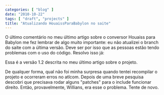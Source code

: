 ```yaml
---
categories: [ "blog" ]
date: "2010-10-22"
tags: [ "draft", "projects" ]
title: "Atualizando HouaissParaBabylon no saite"
---
```

O último comentário no meu último artigo sobre o conversor Houaiss
para Babylon me fez lembrar de algo muito importante: eu não atualizei
o branch do saite com a última versão. Deve ser por isso que as pessoas
estão tendo problemas com o uso do código. Resolvo isso já:

Essa é a versão 1.2 descrita no meu último artigo sobre o projeto.

De qualquer forma, qual não foi minha surpresa quando tentei recompilar
o projeto e ocorreram erros no atlcom. Depois de uma breve pesquisa
descobri que precisava rodar alguns "patches" para o include funcionar
direito. Então, provavelmente, Willians, era esse o problema. Tente de
novo.

